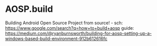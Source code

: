 # AOSP.build
Building Android Open Source Project from source! - sch: https://www.google.com/search?q=how+to+build+aosp guide: https://medium.com/@ryanburnsworth/building-for-aosp-setting-up-a-windows-based-build-environment-912b612616fc
